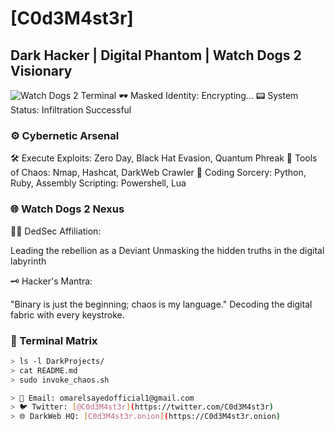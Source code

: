 # \[C0d3M4st3r\]
## Dark Hacker | Digital Phantom | Watch Dogs 2 Visionary
![Watch Dogs 2 Terminal](https://www.google.com/url?sa=i&url=https%3A%2F%2Fwww.behance.net%2Fgallery%2F47393655%2FWatch_Dogs-2-DEDSEC-Video%2Fmodules%2F284588869&psig=AOvVaw1GNmWg56BJhXsI-RkPTwwX&ust=1702751078548000&source=images&cd=vfe&opi=89978449&ved=0CBEQjRxqFwoTCLC2x5yIkoMDFQAAAAAdAAAAABAQ)
🕶️ Masked Identity: Encrypting...
📟 System Status: Infiltration Successful
### ⚙️ Cybernetic Arsenal
🛠️ Execute Exploits:
Zero Day, Black Hat Evasion, Quantum Phreak
🧲 Tools of Chaos:
Nmap, Hashcat, DarkWeb Crawler
💽 Coding Sorcery:
Python, Ruby, Assembly
Scripting: Powershell, Lua
### 🌐 Watch Dogs 2 Nexus
🕵️‍♂️ DedSec Affiliation:

Leading the rebellion as a Deviant
Unmasking the hidden truths in the digital labyrinth

🗝️ Hacker's Mantra:

"Binary is just the beginning; chaos is my language."
Decoding the digital fabric with every keystroke.

### 🚀 Terminal Matrix
```bash
> ls -l DarkProjects/
> cat README.md
> sudo invoke_chaos.sh

> 📧 Email: omarelsayedofficial1@gmail.com
> 🐦 Twitter: [@C0d3M4st3r](https://twitter.com/C0d3M4st3r)
> 🌐 DarkWeb HQ: [C0d3M4st3r.onion](https://C0d3M4st3r.onion)

